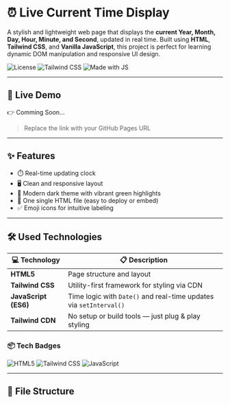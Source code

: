 # ⏰ Live Current Time Display

A stylish and lightweight web page that displays the **current Year, Month, Day, Hour, Minute, and Second**, updated in real time. Built using **HTML**, **Tailwind CSS**, and **Vanilla JavaScript**, this project is perfect for learning dynamic DOM manipulation and responsive UI design.

![License](https://img.shields.io/badge/license-MIT-green)
![Tailwind CSS](https://img.shields.io/badge/styled%20with-TailwindCSS-blue)
![Made with JS](https://img.shields.io/badge/made%20with-JavaScript-yellow)

---

## 🚀 Live Demo

👉 Comming Soon...

> Replace the link with your GitHub Pages URL

---

## ✨ Features

- ⏱️ Real-time updating clock
- 🖥️ Clean and responsive layout
- 🎨 Modern dark theme with vibrant green highlights
- 📄 One single HTML file (easy to deploy or embed)
- ✅ Emoji icons for intuitive labeling

---

## 🛠️ Used Technologies

| 💻 Technology       | 📋 Description                                          |
|---------------------|---------------------------------------------------------|
| **HTML5**           | Page structure and layout                               |
| **Tailwind CSS**    | Utility-first framework for styling via CDN             |
| **JavaScript (ES6)**| Time logic with `Date()` and real-time updates via `setInterval()` |
| **Tailwind CDN**    | No setup or build tools — just plug & play styling      |

### 📦 Tech Badges

![HTML5](https://img.shields.io/badge/HTML5-structure-orange)
![Tailwind CSS](https://img.shields.io/badge/Tailwind-CSS-blue)
![JavaScript](https://img.shields.io/badge/JavaScript-ES6-yellow)

---

## 📁 File Structure

